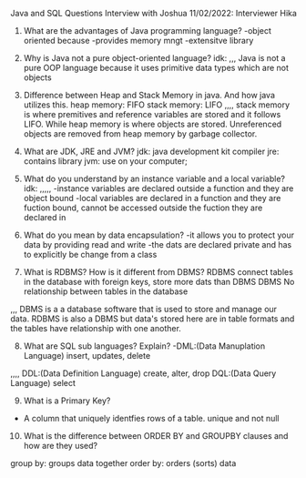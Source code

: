 Java and SQL Questions
Interview with Joshua 11/02/2022: Interviewer Hika

1. What are the advantages of Java programming language?
-object oriented because 
-provides memory mngt
-extensitve library

2. Why is Java not a pure object-oriented language?
idk:
,,,
Java is not a pure OOP language because it uses primitive data types which are not objects

3. Difference between Heap and Stack Memory in java. And how java utilizes this.
heap memory: FIFO
stack memory: LIFO
,,,,
stack memory is where premitives and reference variables are stored and it follows LIFO. While heap memory is where objects are stored. Unreferenced objects are removed from heap memory by garbage collector. 

4. What are JDK, JRE and JVM?
jdk: java development kit compiler
jre: contains library
jvm: use on your computer; 

5. What do you understand by an instance variable and a local variable?
idk:
,,,,,
-instance variables are declared outside a function and they are object bound
-local variables are declared in a function and they are fuction bound, cannot be accessed outside the fuction they are declared in

6. What do you mean by data encapsulation?
-it allows you to protect your data by providing read and write 
-the dats are declared private and has to  explicitly be change from a class

7. What is RDBMS? How is it different from DBMS?
RDBMS connect tables in the database with foreign keys, store more dats than DBMS
DBMS No relationship between tables in the database

,,,
DBMS is a a database software that is used to store and manage our data. RDBMS is also a DBMS but data's stored here are in table formats and the tables  have relationship with one another.

8. What are SQL sub languages? Explain?
-DML:(Data Manuplation Language) insert, updates, delete

,,,,
DDL:(Data Definition Language) create, alter, drop
DQL:(Data Query Language) select

9. What is a Primary Key?
- A column that uniquely identfies rows of a table.  unique and not null

10. What is the difference between ORDER BY and GROUPBY clauses and how are they used?

group by: groups data together
order by: orders (sorts) data











